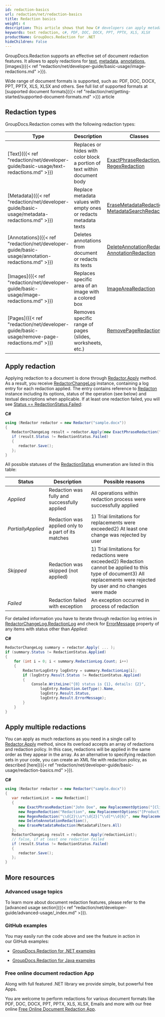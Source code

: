 ```yaml
---
id: redaction-basics
url: redaction/net/redaction-basics
title: Redaction basics
weight: 4
description: This article shows that how C# developers can apply metadata, image, annotation and text redaction in their documents. Wide range of document formats is supported, such as, PDF, DOC, DOCX, PPT, PPTX, XLS, XLSX and others.
keywords: text redaction, c#, PDF, DOC, DOCX, PPT, PPTX, XLS, XLSX
productName: GroupDocs.Redaction for .NET
hideChildren: False
---
```

GroupDocs.Redaction supports an effective set of document redaction features. It allows to apply redactions for [text](Text%2Bredactions.html), [metadata](Metadata%2Bredactions.html), [annotations](Annotation%2Bredactions.html), [images]({{< ref "redaction/net/developer-guide/basic-usage/image-redactions.md" >}}).

Wide range of document formats is supported, such as: PDF, DOC, DOCX, PPT, PPTX, XLS, XLSX and others. See full list of supported formats at [supported document formats]({{< ref "redaction/net/getting-started/supported-document-formats.md" >}}) article

## Redaction types

GroupDocs.Redaction comes with the following redaction types:

| Type | Description | Classes |
| --- | --- | --- |
| [Text]({{< ref "redaction/net/developer-guide/basic-usage/text-redactions.md" >}}) | Replaces or hides with color block a portion of text within document body | [ExactPhraseRedaction](https://reference.groupdocs.com/net/redaction/groupdocs.redaction.redactions/exactphraseredaction), [RegexRedaction](https://reference.groupdocs.com/net/redaction/groupdocs.redaction.redactions/regexredaction) |
| [Metadata]({{< ref "redaction/net/developer-guide/basic-usage/metadata-redactions.md" >}}) | Replace metadata values with empty ones or redacts metadata texts | [EraseMetadataRedaction](https://reference.groupdocs.com/net/redaction/groupdocs.redaction.redactions/erasemetadataredaction), [MetadataSearchRedaction](https://reference.groupdocs.com/net/redaction/groupdocs.redaction.redactions/metadatasearchredaction) |
| [Annotations]({{< ref "redaction/net/developer-guide/basic-usage/annotation-redactions.md" >}}) | Deletes annotations from document or redacts its texts | [DeleteAnnotationRedaction](https://reference.groupdocs.com/net/redaction/groupdocs.redaction.redactions/deleteannotationredaction), [AnnotationRedaction](https://reference.groupdocs.com/net/redaction/groupdocs.redaction.redactions/annotationredaction) |
| [Images]({{< ref "redaction/net/developer-guide/basic-usage/image-redactions.md" >}}) | Replaces specific area of an image with a colored box | [ImageAreaRedaction](https://reference.groupdocs.com/net/redaction/groupdocs.redaction.redactions/imagearearedaction) |
| [Pages]({{< ref "redaction/net/developer-guide/basic-usage/remove-page-redactions.md" >}}) | Removes specific range of pages (slides, worksheets, etc.) | [RemovePageRedaction](https://reference.groupdocs.com/net/redaction/groupdocs.redaction.redactions/removepageredaction) |

## Apply redaction

Applying redaction to a document is done through [Redactor.Apply](https://reference.groupdocs.com/net/redaction/groupdocs.redaction.redactor/apply/methods/1) method. As a result, you receive [RedactorChangeLog](https://reference.groupdocs.com/net/redaction/groupdocs.redaction/redactorchangelog) instance, containing a log entry for each redaction applied. The entry contains reference to [Redacton](https://reference.groupdocs.com/net/redaction/groupdocs.redaction/redaction) instance including its options, status of the operation (see below) and textual descriptions when applicable. If at least one redaction failed, you will see [Status == RedactionStatus.Failed](https://reference.groupdocs.com/net/redaction/groupdocs.redaction/redactionstatus):

**C#**

```csharp
using (Redactor redactor = new Redactor("sample.docx"))
{
   RedactorChangeLog result = redactor.Apply(new ExactPhraseRedaction("John Doe", new ReplacementOptions("[personal]")));
   if (result.Status != RedactionStatus.Failed)
   {
      redactor.Save();
   };
}
```

All possible statuses of the [RedactionStatus](https://reference.groupdocs.com/net/redaction/groupdocs.redaction/redactionstatus) enumeration are listed in this table:

| Status | Description | Possible reasons |
| --- | --- | --- |
| *Applied* | Redaction was fully and successfully applied | All operations within redaction process were successfully applied |
| *PartiallyApplied* | Redaction was applied only to a part of its matches | 1) Trial limitations for replacements were exceeded2) At least one change was rejected by user |
| *Skipped* | Redaction was skipped (not applied) | 1) Trial limitations for redactions were exceeded2) Redaction cannot be applied to this type of document3) All replacements were rejected by user and no changes were made |
| *Failed* | Redaction failed with exception | An exception occurred in process of redaction |

For detailed information you have to iterate through redaction log entries in [RedactorChangeLog.RedactionLog](https://reference.groupdocs.com/net/redaction/groupdocs.redaction/redactorchangelog/properties/redactionlog) and check for [ErrorMessage](https://reference.groupdocs.com/net/redaction/groupdocs.redaction/redactionresult/properties/errormessage) property of any items with status other than *Applied*:

**C#**

```csharp
RedactorChangeLog summary = redactor.Apply( ... );
if (summary.Status != RedactionStatus.Applied)
{
	for (int i = 0; i < summary.RedactionLog.Count; i++)
	{
		RedactorLogEntry logEntry = summary.RedactionLog[i];
    	if (logEntry.Result.Status != RedactionStatus.Applied)
        {
			Console.WriteLine("{0} status is {1}, details: {2}", 
				logEntry.Redaction.GetType().Name, 
				logEntry.Result.Status, 
				logEntry.Result.ErrorMessage);
		}
	}
}
```

## Apply multiple redactions

You can apply as much redactions as you need in a single call to [Redactor.Apply](https://reference.groupdocs.com/net/redaction/groupdocs.redaction.redactor/apply/methods/1) method, since its overload accepts an array of redactions and redaction policy. In this case, redactions will be applied in the same order as they appear in the array. As an alternative to specifying redaction sets in your code, you can create an XML file with redaction policy, as described [here]({{< ref "redaction/net/developer-guide/basic-usage/redaction-basics.md" >}}).

**C#**

```csharp
using (Redactor redactor = new Redactor("sample.docx"))
{
   var redactionList = new Redaction[] 
   {
      new ExactPhraseRedaction("John Doe", new ReplacementOptions("[Client]")),
      new RegexRedaction("Redaction", new ReplacementOptions("[Product]")),
      new RegexRedaction("\\d{2}\\s*\\d{2}[^\\d]*\\d{6}", new ReplacementOptions(System.Drawing.Color.Blue)),
      new DeleteAnnotationRedaction(),
      new EraseMetadataRedaction(MetadataFilters.All)
   }; 
   RedactorChangeLog result = redactor.Apply(redactionList);
   // false, if at least one redaction failed
   if (result.Status != RedactionStatus.Failed)
   {
      redactor.Save();
   };
}
```

## More resources

### Advanced usage topics

To learn more about document redaction features, please refer to the [advanced usage section]({{< ref "redaction/net/developer-guide/advanced-usage/_index.md" >}}).

### GitHub examples

You may easily run the code above and see the feature in action in our GitHub examples:

*   [GroupDocs.Redaction for .NET examples](https://github.com/groupdocs-redaction/GroupDocs.Redaction-for-.NET)
    
*   [GroupDocs.Redaction for Java examples](https://github.com/groupdocs-redaction/GroupDocs.Redaction-for-Java)
    

### Free online document redaction App

Along with full featured .NET library we provide simple, but powerful free Apps.

You are welcome to perform redactions for various document formats like PDF, DOC, DOCX, PPT, PPTX, XLS, XLSX, Emails and more with our free online [Free Online Document Redaction App](https://products.groupdocs.app/redaction).
